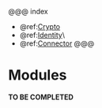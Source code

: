 @@@ index
* @ref:[Crypto](crypto.md)
* @ref:[Identity](identity.md)\
* @ref:[Connector](connector.md)
@@@


# Modules

**TO BE COMPLETED**

